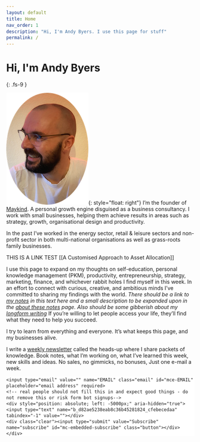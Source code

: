 ```yaml
---
layout: default
title: Home
nav_order: 1
description: "Hi, I'm Andy Byers. I use this page for stuff"
permalink: /
---
```


# Hi, I'm Andy Byers
{: .fs-9 }

![Andy Byers](assets/images/AndyByers1.png){: style="float: right"} I’m the founder of [Maykind](https://maykind.com). A personal growth engine disguised as a business consultancy. I work with small businesses, helping them achieve results in areas such as strategy, growth, organisational design and productivity.

In the past I’ve worked in the energy sector, retail & leisure sectors and non-profit sector in both multi-national organisations as well as grass-roots family businesses.

THIS IS A LINK TEST [[A Customised Approach to Asset Allocation]]

I use this page to expand on my thoughts on self-education, personal knowledge management (PKM), productivity, entrepreneurship, strategy, marketing, finance, and whichever rabbit holes I find myself in this week. In an effort to connect with curious, creative, and ambitious minds I’ve committed to sharing my findings with the world. *There should be a link to [my notes](/andybnet/notes) in this text here and a small description to be expanded upon in the [about these notes](/andybnet/notes) page. Also should be some gibberish about my [longform writing](/andybnet/essays)* If you’re willing to let people access your life, they’ll find what they need to help you succeed.

I try to learn from everything and everyone. It’s what keeps this page, and my businesses alive.

I write a [weekly newsletter](/andybnet/newsletter) called the heads-up where I share packets of knowledge. Book notes, what I’m working on, what I’ve learned this week, new skills and ideas. No sales, no gimmicks, no bonuses, Just one e-mail a week.

<!-- Begin Mailchimp Signup Form -->
<link href="//cdn-images.mailchimp.com/embedcode/horizontal-slim-10_7.css" rel="stylesheet" type="text/css">
<style type="text/css">
	#mc_embed_signup{background:#fff; clear:left; font:14px Helvetica,Arial,sans-serif; width:100%;}
	/* Add your own Mailchimp form style overrides in your site stylesheet or in this style block.
	   We recommend moving this block and the preceding CSS link to the HEAD of your HTML file. */
</style>
<div id="mc_embed_signup">
<form action="https://maykind.us8.list-manage.com/subscribe/post?u=d82ae5238eab8c36b45281824&amp;id=cfebecedaa" method="post" id="mc-embedded-subscribe-form" name="mc-embedded-subscribe-form" class="validate" target="_blank" novalidate>
    <div id="mc_embed_signup_scroll">

	<input type="email" value="" name="EMAIL" class="email" id="mce-EMAIL" placeholder="email address" required>
    <!-- real people should not fill this in and expect good things - do not remove this or risk form bot signups-->
    <div style="position: absolute; left: -5000px;" aria-hidden="true"><input type="text" name="b_d82ae5238eab8c36b45281824_cfebecedaa" tabindex="-1" value=""></div>
    <div class="clear"><input type="submit" value="Subscribe" name="subscribe" id="mc-embedded-subscribe" class="button"></div>
    </div>
</form>
</div>

<!--End mc_embed_signup-->
